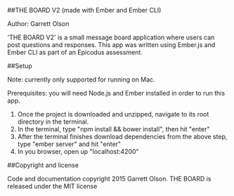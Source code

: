 ##THE BOARD V2 (made with Ember and Ember CLI)

Author: Garrett Olson

'THE BOARD V2' is a small message board application where users can post questions and responses. This app was written using Ember.js and Ember CLI as part of an Epicodus assessment.

##Setup

Note: currently only supported for running on Mac.

Prerequisites: you will need Node.js and Ember installed in order to run this app.

1. Once the project is downloaded and unzipped, navigate to its root directory in the terminal.
2. In the terminal, type "npm install && bower install", then hit "enter"
3. After the terminal finishes download dependencies from the above step, type "ember server" and hit "enter"
4. In you browser, open up "localhost:4200"

##Copyright and license

Code and documentation copyright 2015 Garrett Olson. THE BOARD is released under the MIT license
